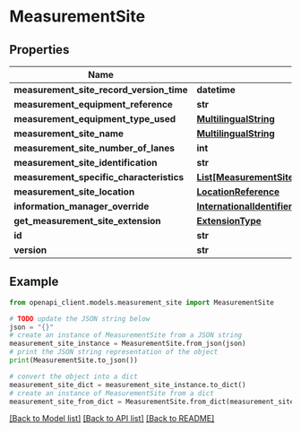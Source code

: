 # MeasurementSite


## Properties

Name | Type | Description | Notes
------------ | ------------- | ------------- | -------------
**measurement_site_record_version_time** | **datetime** |  | [optional] 
**measurement_equipment_reference** | **str** |  | [optional] 
**measurement_equipment_type_used** | [**MultilingualString**](MultilingualString.md) |  | [optional] 
**measurement_site_name** | [**MultilingualString**](MultilingualString.md) |  | [optional] 
**measurement_site_number_of_lanes** | **int** |  | [optional] 
**measurement_site_identification** | **str** |  | [optional] 
**measurement_specific_characteristics** | [**List[MeasurementSiteIndexMeasurementSpecificCharacteristics]**](MeasurementSiteIndexMeasurementSpecificCharacteristics.md) |  | [optional] 
**measurement_site_location** | [**LocationReference**](LocationReference.md) |  | 
**information_manager_override** | [**InternationalIdentifier**](InternationalIdentifier.md) |  | [optional] 
**get_measurement_site_extension** | [**ExtensionType**](ExtensionType.md) |  | [optional] 
**id** | **str** |  | [optional] 
**version** | **str** |  | [optional] 

## Example

```python
from openapi_client.models.measurement_site import MeasurementSite

# TODO update the JSON string below
json = "{}"
# create an instance of MeasurementSite from a JSON string
measurement_site_instance = MeasurementSite.from_json(json)
# print the JSON string representation of the object
print(MeasurementSite.to_json())

# convert the object into a dict
measurement_site_dict = measurement_site_instance.to_dict()
# create an instance of MeasurementSite from a dict
measurement_site_from_dict = MeasurementSite.from_dict(measurement_site_dict)
```
[[Back to Model list]](../README.md#documentation-for-models) [[Back to API list]](../README.md#documentation-for-api-endpoints) [[Back to README]](../README.md)


